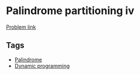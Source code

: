 # Palindrome partitioning iv

[Problem link](https://leetcode.com/problems/palindrome-partitioning-iv)

## Tags

* [Palindrome](/README.md#Palindrome)
* [Dynamic programming](/README.md#Dynamic_programming)
